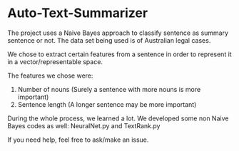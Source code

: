# Auto-Text-Summarizer

The project uses a Naive Bayes approach to classify sentence as summary sentence or not.
The data set being used is of Australian legal cases.

We chose to extract certain features from a sentence in order to represent it in a vector/representable space.

The features we chose were:
1. Number of nouns (Surely a sentence with more nouns is more important)
2. Sentence length (A longer sentence may be more important)

During the whole process, we learned a lot.
We developed some non Naive Bayes codes as well: NeuralNet.py and TextRank.py

If you need help, feel free to ask/make an issue.
